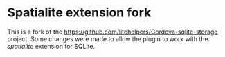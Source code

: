 # Spatialite extension fork
This is a fork of the https://github.com/litehelpers/Cordova-sqlite-storage project. Some changes were made to allow the plugin to work with the *spatialite* extension for SQLite.
